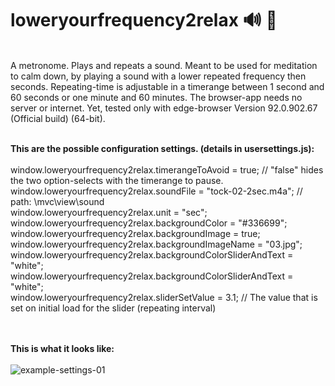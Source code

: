 # loweryourfrequency2relax :loud_sound: :lotus_position:
<br>
A metronome. Plays and repeats a sound. Meant to be used for meditation to calm down, by playing a sound with a lower repeated frequency then seconds. Repeating-time is adjustable in a timerange between 1 second and 60 seconds or one minute and 60 minutes.
The browser-app needs no server or internet. Yet, tested only with edge-browser Version 92.0.902.67 (Official build) (64-bit).
<br><br>

**This are the possible configuration settings. (details in usersettings.js):**
<br><br>
window.loweryourfrequency2relax.timerangeToAvoid = true; // "false" hides the two option-selects with the timerange to pause. <br>
window.loweryourfrequency2relax.soundFile = "tock-02-2sec.m4a"; // path: \mvc\view\sound <br>
window.loweryourfrequency2relax.unit = "sec"; <br>
window.loweryourfrequency2relax.backgroundColor = "#336699"; <br>
window.loweryourfrequency2relax.backgroundImage = true; <br>
window.loweryourfrequency2relax.backgroundImageName = "03.jpg"; <br>
window.loweryourfrequency2relax.backgroundColorSliderAndText = "white"; <br>
window.loweryourfrequency2relax.backgroundColorSliderAndText = "white"; <br>
window.loweryourfrequency2relax.sliderSetValue = 3.1; // The value that is set on initial load for the slider (repeating interval) <br>

<br><br>
**This is what it looks like:**
<br><br>
![example-settings-01](https://github.com/user-attachments/assets/754ef070-b6ee-4fc6-9cdd-e68673150354)


